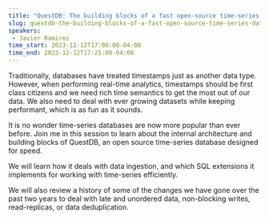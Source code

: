 ```yaml
---
title: "QuestDB: The building blocks of a fast open-source time-series database"
slug: questdb-the-building-blocks-of-a-fast-open-source-time-series-database
speakers:
 - Javier Ramirez
time_start: 2023-12-12T17:00:00-04:00
time_end: 2023-12-12T17:25:00-04:00
---
```


Traditionally, databases have treated timestamps just as another data type. However, when performing real-time analytics, timestamps should be first class citizens and we need rich time semantics to get the most out of our data. We also need to deal with ever growing datasets while keeping performant, which is as fun as it sounds.
 
 
 
 It is no wonder time-series databases are now more popular than ever before. Join me in this session to learn about the internal architecture and building blocks of QuestDB, an open source time-series database designed for speed. 
 
 
 
 We will learn how it deals with data ingestion, and which SQL extensions it implements for working with time-series efficiently.
 
 
 
 We will also review a history of some of the changes we have gone over the past two years to deal with late and unordered data, non-blocking writes, read-replicas, or data deduplication.